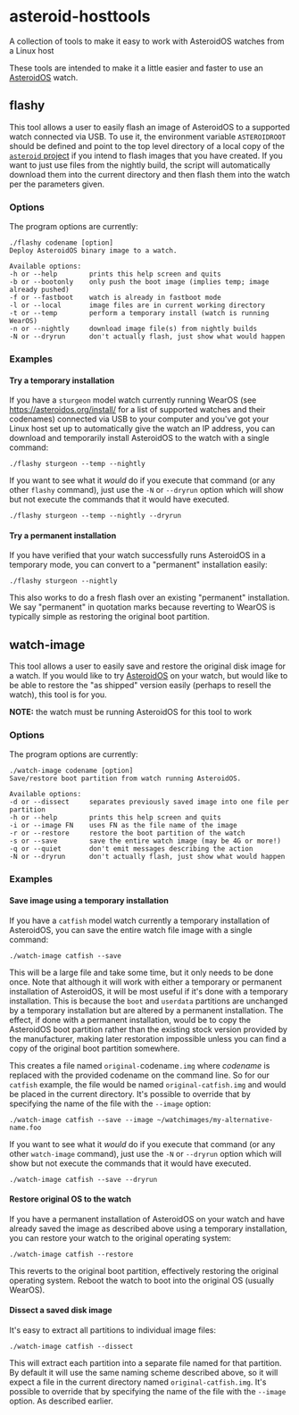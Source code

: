 # asteroid-hosttools
A collection of tools to make it easy to work with AsteroidOS watches from a Linux host

These tools are intended to make it a little easier and faster to use an [AsteroidOS](https://github.com/AsteroidOS) watch.

## flashy
This tool allows a user to easily flash an image of AsteroidOS to a supported watch connected via USB.  To use it, the environment variable `ASTEROIDROOT` should be defined and point to the top level directory of a local copy of the [`asteroid` project](https://github.com/AsteroidOS/asteroid) if you intend to flash images that you have created.
If you want to just use files from the nightly build, the script will automatically download them into the current directory and then flash them into the watch per the parameters given.

### Options
The program options are currently:
```
./flashy codename [option]
Deploy AsteroidOS binary image to a watch.

Available options:
-h or --help        prints this help screen and quits
-b or --bootonly    only push the boot image (implies temp; image already pushed)
-f or --fastboot    watch is already in fastboot mode
-l or --local       image files are in current working directory
-t or --temp        perform a temporary install (watch is running WearOS)
-n or --nightly     download image file(s) from nightly builds
-N or --dryrun      don't actually flash, just show what would happen
```

### Examples

#### Try a temporary installation
If you have a `sturgeon` model watch currently running WearOS (see https://asteroidos.org/install/ for a list of supported watches and their codenames) connected via USB to your computer and you've got your Linux host set up to automatically give the watch an IP address, you can download and temporarily install AsteroidOS to the watch with a single command:

```
./flashy sturgeon --temp --nightly
```
If you want to see what it *would* do if you execute that command (or any other `flashy` command), just use the `-N` or `--dryrun` option which will show but not execute the commands that it would have executed.
```
./flashy sturgeon --temp --nightly --dryrun
```

#### Try a permanent installation
If you have verified that your watch successfully runs AsteroidOS in a temporary mode, you can convert to a "permanent" installation easily:

```
./flashy sturgeon --nightly
```

This also works to do a fresh flash over an existing "permanent" installation.  We say "permanent" in quotation marks because reverting to WearOS is typically simple as restoring the original boot partition.

## watch-image
This tool allows a user to easily save and restore the original disk image for a watch.  If you would like to try [AsteroidOS](https://github.com/AsteroidOS) on your watch, but would like to be able to restore the "as shipped" version easily (perhaps to resell the watch), this tool is for you.  

**NOTE:** the watch must be running AsteroidOS for this tool to work

### Options
The program options are currently:
```
./watch-image codename [option]
Save/restore boot partition from watch running AsteroidOS.

Available options:
-d or --dissect     separates previously saved image into one file per partition
-h or --help        prints this help screen and quits
-i or --image FN    uses FN as the file name of the image
-r or --restore     restore the boot partition of the watch
-s or --save        save the entire watch image (may be 4G or more!)
-q or --quiet       don't emit messages describing the action
-N or --dryrun      don't actually flash, just show what would happen
```

### Examples

#### Save image using a temporary installation
If you have a `catfish` model watch currently a temporary installation of AsteroidOS, you can save the entire watch file image with a single command:

```
./watch-image catfish --save
```

This will be a large file and take some time, but it only needs to be done once.  Note that although it will work with either a temporary or permanent installation of AsteroidOS, it will be most useful if it's done with a temporary installation.  This is because the `boot` and `userdata` partitions are unchanged by a temporary installation but are altered by a permanent installation.  The effect, if done with a permanent installation, would be to copy the AsteroidOS boot partition rather than the existing stock version provided by the manufacturer, making later restoration impossible unless you can find a copy of the original boot partition somewhere.

This creates a file named `original-`codename`.img` where *codename* is replaced with the provided codename on the command line.  So for our `catfish` example, the file would be named `original-catfish.img` and would be placed in the current directory. It's possible to override that by specifying the name of the file with the `--image` option:

```
./watch-image catfish --save --image ~/watchimages/my-alternative-name.foo
```

If you want to see what it *would* do if you execute that command (or any other `watch-image` command), just use the `-N` or `--dryrun` option which will show but not execute the commands that it would have executed.
```
./watch-image catfish --save --dryrun
```

#### Restore original OS to the watch
If you have a permanent installation of AsteroidOS on your watch and have already saved the image as described above using a temporary installation, you can restore your watch to the original operating system:

```
./watch-image catfish --restore
```

This reverts to the original boot partition, effectively restoring the original operating system.  Reboot the watch to boot into the original OS (usually WearOS). 

#### Dissect a saved disk image
It's easy to extract all partitions to individual image files:

```
./watch-image catfish --dissect
```

This will extract each partition into a separate file named for that partition.  By default it will use the same naming scheme described above, so it will expect a file in the current directory named `original-catfish.img`.  It's possible to override that by specifying the name of the file with the `--image` option. As described earlier.

